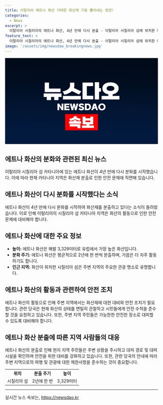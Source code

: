 ```yaml
---
title: 이탈리아 에트나 화산 거대한 화산재 기둥 뿜어내는 장관!
categories:
  - News
excerpt: >
  이탈리아 시칠리아의 에트나 화산, 4년 만에 다시 분출 - 이탈리아 시칠리아 섬에 위치한 에트나 화산이 4년 만에 다시 분출하며 화산재를 분출하고 있다. 현재 상황에 대한 업데이트가 필요한 사람들에게 유용한 정보일 것이다.
feature_text: >
  이탈리아 시칠리아의 에트나 화산, 4년 만에 다시 분출 - 이탈리아 시칠리아 섬에 위치한 에트나 화산이 4년 만에 다시 분출하며 화산재를 분출하고 있다. 현재 상황에 대한 업데이트가 필요한 사람들에게 유용한 정보일 것이다.
image: '/assets/img/newsdao_breakingnews.jpg'
---
```


<p><img src="/assets/img/newsdao_breakingnews.jpg" alt="bookingtag 속보" /></p>

<h2>에트나 화산의 분화와 관련된 최신 뉴스</h2>

<p data-ke-size="size16">이탈리아 시칠리아 섬 카타니아에 있는 에트나 화산이 4년 만에 다시 분화를 시작했습니다. 이에 따라 현재 카타니아 지역은 화산재 분출로 인한 안전 문제에 직면해 있습니다.</p>

<h2 data-ke-size="size26">에트나 화산이 다시 분화를 시작했다는 소식</h2>

<p data-ke-size="size16">에트나 화산이 4년 만에 다시 분화를 시작하여 화산재를 분출하고 있다는 소식이 들려왔습니다. 이로 인해 이탈리아의 시칠리아 섬 카타니아 지역은 화산의 활동으로 인한 안전 문제에 대비해야 합니다.</p>

<h2 data-ke-size="size26">에트나 화산에 대한 주요 정보</h2>

<ul>
<li><b>높이:</b> 에트나 화산은 해발 3,329미터로 유럽에서 가장 높은 화산입니다.</li>
<li><b>분화 주기:</b> 에트나 화산은 평균적으로 2년에 한 번씩 분출하며, 가끔은 더 자주 활동하기도 합니다.</li>
<li><b>인근 지역:</b> 화산이 위치한 시칠리아 섬은 주변 지역의 주요한 관광 명소로 유명합니다.</li>
</ul>

<h2 data-ke-size="size26">에트나 화산의 활동과 관련하여 안전 조치</h2>

<p data-ke-size="size16">에트나 화산의 활동으로 인해 주변 지역에서는 화산재에 대한 대비와 안전 조치가 필요합니다. 관련 당국은 현재 화산의 상태를 면밀히 관찰하고 시민들에게 안전 수칙을 준수할 것을 요청하고 있습니다. 또한, 주변 지역 주민들은 가능한한 안전한 장소로 대피할 수 있도록 대비해야 합니다.</p>

<h2 data-ke-size="size26">에트나 화산 분출에 따른 지역 사람들의 대응</h2>

<p data-ke-size="size16">에트나 화산의 분출로 인해 현지 지역 주민들은 주변 상황을 주시하고 대피 경로 및 대피 시설을 확인하며 안전을 위한 대비를 강화하고 있습니다. 또한, 관련 당국의 안내에 따라 주변 지역으로의 여행 및 관광에 대한 제한사항을 준수하는 것이 중요합니다.</p>

<table>
<tbody>
<tr>
<td style="text-align: center; height: 17px;"><b>위치</b></td>
<td style="text-align: center; height: 17px;"><b>분출 주기</b></td>
<td style="text-align: center; height: 17px;"><b>높이</b></td>
</tr>
<tr>
<td style="text-align: center; height: 17px;">시칠리아 섬</td>
<td style="text-align: center; height: 17px;">2년에 한 번</td>
<td style="text-align: center; height: 17px;">3,329미터</td>
</tr>
</tbody>
</table>

<hr>
실시간 뉴스 속보는, <a href="https://newsdao.kr" rel="dofollow">https://newsdao.kr</a>


